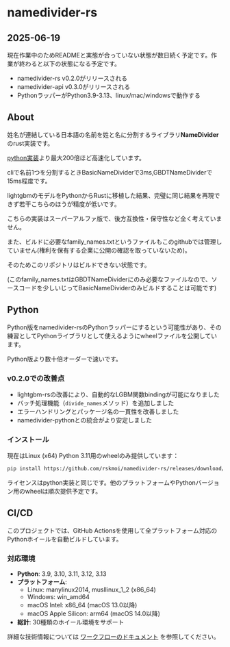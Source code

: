 # namedivider-rs

## 2025-06-19

現在作業中のためREADMEと実態が合っていない状態が数日続く予定です。作業が終わると以下の状態になる予定です。
- namedivider-rs v0.2.0がリリースされる
- namedivider-api v0.3.0がリリースされる
- PythonラッパーがPython3.9-3.13、linux/mac/windowsで動作する

## About

姓名が連結している日本語の名前を姓と名に分割するライブラリ**NameDivider**のrust実装です。

[python実装](https://github.com/rskmoi/namedivider-python/blob/master/README.md)より最大200倍ほど高速化しています。

cliで名前1つを分割するときBasicNameDividerで3ms,GBDTNameDividerで15ms程度です。 

lightgbmのモデルをPythonからRustに移植した結果、完璧に同じ結果を再現できず若干こちらのほうが精度が低いです。

こちらの実装はスーパーアルファ版で、後方互換性・保守性など全く考えていません。

また、ビルドに必要なfamily_names.txtというファイルもこのgithubでは管理していません(権利を保有する企業に公開の確認を取っていないため)。

そのためこのリポジトリはビルドできない状態です。

(このfamily_names.txtはGBDTNameDividerにのみ必要なファイルなので、ソースコードを少しいじってBasicNameDividerのみビルドすることは可能です)

## Python

Python版をnamedivider-rsのPythonラッパーにするという可能性があり、その練習としてPythonライブラリとして使えるようにwheelファイルを公開しています。

Python版より数十倍オーダーで速いです。

### v0.2.0での改善点

- lightgbm-rsの改善により、自動的なLGBM関数bindingが可能になりました
- バッチ処理機能（`divide_names`メソッド）を追加しました
- エラーハンドリングとパッケージ名の一貫性を改善しました
- namedivider-pythonとの統合がより安定しました

### インストール

現在はLinux (x64) Python 3.11用のwheelのみ提供しています：

```bash
pip install https://github.com/rskmoi/namedivider-rs/releases/download/v0.2.0/namedivider_rust-0.1.0-cp311-cp311-linux_x86_64.whl
```

ライセンスはpython実装と同じです。他のプラットフォームやPythonバージョン用のwheelは順次提供予定です。

## CI/CD

このプロジェクトでは、GitHub Actionsを使用して全プラットフォーム対応のPythonホイールを自動ビルドしています。

### 対応環境
- **Python**: 3.9, 3.10, 3.11, 3.12, 3.13
- **プラットフォーム**: 
  - Linux: manylinux2014, musllinux_1_2 (x86_64)
  - Windows: win_amd64
  - macOS Intel: x86_64 (macOS 13.0以降)
  - macOS Apple Silicon: arm64 (macOS 14.0以降)
- **総計**: 30種類のホイール環境をサポート

詳細な技術情報については [ワークフローのドキュメント](.github/workflows/README.md) を参照してください。
